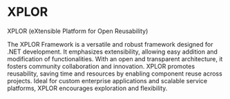 # XPLOR
XPLOR (eXtensible Platform for Open Reusability)

The XPLOR Framework is a versatile and robust framework designed for .NET development. It emphasizes extensibility, allowing easy addition and modification of functionalities. With an open and transparent architecture, it fosters community collaboration and innovation. XPLOR promotes reusability, saving time and resources by enabling component reuse across projects. Ideal for custom enterprise applications and scalable service platforms, XPLOR encourages exploration and flexibility.
